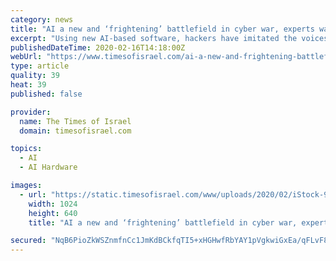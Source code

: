 ```yaml
---
category: news
title: "AI a new and ‘frightening’ battlefield in cyber war, experts warn"
excerpt: "Using new AI-based software, hackers have imitated the voices of a number of senior company ... and although the concept has been around since the 1950s it is only now enjoying a resurgence made possible by chips’ higher computational power. The artificial intelligence market is expected to grow almost 37% annually and reach $191 billion ..."
publishedDateTime: 2020-02-16T14:18:00Z
webUrl: "https://www.timesofisrael.com/ai-a-new-and-frightening-battlefield-in-cyber-war-experts-warn/"
type: article
quality: 39
heat: 39
published: false

provider:
  name: The Times of Israel
  domain: timesofisrael.com

topics:
  - AI
  - AI Hardware

images:
  - url: "https://static.timesofisrael.com/www/uploads/2020/02/iStock-940989286-e1581494519396-1024x640.jpg"
    width: 1024
    height: 640
    title: "AI a new and ‘frightening’ battlefield in cyber war, experts warn"

secured: "NqB6PioZkWSZnmfnCc1JmKdBCkfqTI5+xHGHwfRbYAY1pVgkwiGxEa/qFLvF89konB+OndRVZk49gU5oTIaRf0fjC1GFhClIvWG687zcBJhTSdxB3ck+4Skfkkg68gu1HZptZeIgaLHBoeyviwR8Cr+z+myL6vdKgUiboyR9l04BHqTXrm+vz+EL7YBGYzIrFB/g5qn+VJCro7qFQMhVd2EETkZfGZE21N4O1Hz6x8rGf7QUpw23/BJU6Tiw7wRGNIiPFC8vYmtNUImyqO/EEbtHVCLLHFj62V1Rf/tl5NGj5YiU2dCh8gWaV7w7LlIJ;6SiUhgldWmxX00hyZTkvtg=="
---
```


